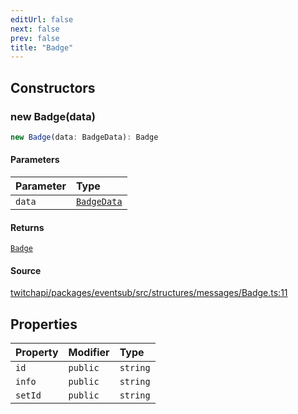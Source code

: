 ```yaml
---
editUrl: false
next: false
prev: false
title: "Badge"
---
```


## Constructors

### new Badge(data)

```ts
new Badge(data: BadgeData): Badge
```

#### Parameters

| Parameter | Type |
| :------ | :------ |
| `data` | [`BadgeData`](/api/eventsub/interfaces/badgedata/) |

#### Returns

[`Badge`](/api/eventsub/classes/badge/)

#### Source

[twitchapi/packages/eventsub/src/structures/messages/Badge.ts:11](https://github.com/pablornc/twitchapi//blob/3baa008ac8be1133cbb9253985d5d4cd48b4e780/packages/eventsub/src/structures/messages/Badge.ts#L11)

## Properties

| Property | Modifier | Type |
| :------ | :------ | :------ |
| `id` | `public` | `string` |
| `info` | `public` | `string` |
| `setId` | `public` | `string` |
